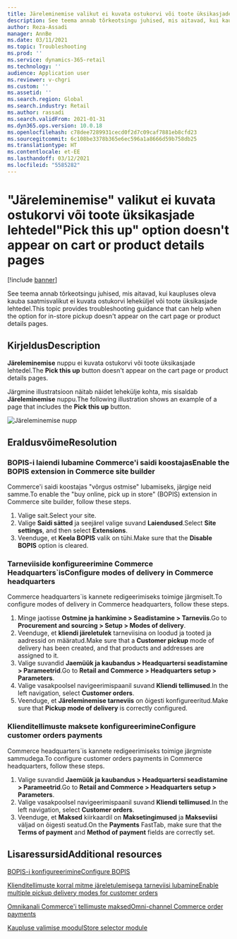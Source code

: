 ```yaml
---
title: Järeleminemise valikut ei kuvata ostukorvi või toote üksikasjade lehtedel
description: See teema annab tõrkeotsingu juhised, mis aitavad, kui kaupluses oleva kauba saatmisvalikut ei kuvata ostukorvi leheküljel või toote üksikasjade lehtedel.
author: Reza-Assadi
manager: AnnBe
ms.date: 03/11/2021
ms.topic: Troubleshooting
ms.prod: ''
ms.service: dynamics-365-retail
ms.technology: ''
audience: Application user
ms.reviewer: v-chgri
ms.custom: ''
ms.assetid: ''
ms.search.region: Global
ms.search.industry: Retail
ms.author: rassadi
ms.search.validFrom: 2021-01-31
ms.dyn365.ops.version: 10.0.18
ms.openlocfilehash: c78dee7289931cecd0f2d7c09caf7881eb8cfd23
ms.sourcegitcommit: 6c108be3378b365e6ec596a1a8666d59b758db25
ms.translationtype: HT
ms.contentlocale: et-EE
ms.lasthandoff: 03/12/2021
ms.locfileid: "5585282"
---
```

# <a name="pick-this-up-option-doesnt-appear-on-cart-or-product-details-pages"></a><span data-ttu-id="4a3a7-103">"Järeleminemise" valikut ei kuvata ostukorvi või toote üksikasjade lehtedel</span><span class="sxs-lookup"><span data-stu-id="4a3a7-103">"Pick this up" option doesn't appear on cart or product details pages</span></span>

[!include [banner](../../includes/banner.md)]

<span data-ttu-id="4a3a7-104">See teema annab tõrkeotsingu juhised, mis aitavad, kui kaupluses oleva kauba saatmisvalikut ei kuvata ostukorvi leheküljel või toote üksikasjade lehtedel.</span><span class="sxs-lookup"><span data-stu-id="4a3a7-104">This topic provides troubleshooting guidance that can help when the option for in-store pickup doesn't appear on the cart page or product details pages.</span></span>

## <a name="description"></a><span data-ttu-id="4a3a7-105">Kirjeldus</span><span class="sxs-lookup"><span data-stu-id="4a3a7-105">Description</span></span>

<span data-ttu-id="4a3a7-106">**Järeleminemise** nuppu ei kuvata ostukorvi või toote üksikasjade lehtedel.</span><span class="sxs-lookup"><span data-stu-id="4a3a7-106">The **Pick this up** button doesn't appear on the cart page or product details pages.</span></span>

<span data-ttu-id="4a3a7-107">Järgmine illustratsioon näitab näidet lehekülje kohta, mis sisaldab **Järeleminemise** nuppu.</span><span class="sxs-lookup"><span data-stu-id="4a3a7-107">The following illustration shows an example of a page that includes the **Pick this up** button.</span></span>

![Järeleminemise nupp](media/pickup-button-missing.jpg)

## <a name="resolution"></a><span data-ttu-id="4a3a7-109">Eraldusvõime</span><span class="sxs-lookup"><span data-stu-id="4a3a7-109">Resolution</span></span>

### <a name="enable-the-bopis-extension-in-commerce-site-builder"></a><span data-ttu-id="4a3a7-110">BOPIS-i laiendi lubamine Commerce'i saidi koostajas</span><span class="sxs-lookup"><span data-stu-id="4a3a7-110">Enable the BOPIS extension in Commerce site builder</span></span>

<span data-ttu-id="4a3a7-111">Commerce'i saidi koostajas "võrgus ostmise" lubamiseks, järgige neid samme.</span><span class="sxs-lookup"><span data-stu-id="4a3a7-111">To enable the "buy online, pick up in store" (BOPIS) extension in Commerce site builder, follow these steps.</span></span>

1. <span data-ttu-id="4a3a7-112">Valige sait.</span><span class="sxs-lookup"><span data-stu-id="4a3a7-112">Select your site.</span></span>
1. <span data-ttu-id="4a3a7-113">Valige **Saidi sätted** ja seejärel valige suvand **Laiendused**.</span><span class="sxs-lookup"><span data-stu-id="4a3a7-113">Select **Site settings**, and then select **Extensions**.</span></span>
1. <span data-ttu-id="4a3a7-114">Veenduge, et **Keela BOPIS** valik on tühi.</span><span class="sxs-lookup"><span data-stu-id="4a3a7-114">Make sure that the **Disable BOPIS** option is cleared.</span></span>

### <a name="configure-modes-of-delivery-in-commerce-headquarters"></a><span data-ttu-id="4a3a7-115">Tarneviiside konfigureerimine Commerce Headquarters\`is</span><span class="sxs-lookup"><span data-stu-id="4a3a7-115">Configure modes of delivery in Commerce headquarters</span></span>

<span data-ttu-id="4a3a7-116">Commerce headquarters\`is kannete redigeerimiseks toimige järgmiselt.</span><span class="sxs-lookup"><span data-stu-id="4a3a7-116">To configure modes of delivery in Commerce headquarters, follow these steps.</span></span>

1. <span data-ttu-id="4a3a7-117">Minge jaotisse **Ostmine ja hankimine \> Seadistamine \> Tarneviis**.</span><span class="sxs-lookup"><span data-stu-id="4a3a7-117">Go to **Procurement and sourcing \> Setup \> Modes of delivery**.</span></span>
1. <span data-ttu-id="4a3a7-118">Veenduge, et **kliendi järeletulek** tarneviisina on loodud ja tooted ja aadressid on määratud.</span><span class="sxs-lookup"><span data-stu-id="4a3a7-118">Make sure that a **Customer pickup** mode of delivery has been created, and that products and addresses are assigned to it.</span></span>
1. <span data-ttu-id="4a3a7-119">Valige suvandid **Jaemüük ja kaubandus \> Headquartersi seadistamine \> Parameetrid**.</span><span class="sxs-lookup"><span data-stu-id="4a3a7-119">Go to **Retail and Commerce \> Headquarters setup \> Parameters**.</span></span>
1. <span data-ttu-id="4a3a7-120">Valige vasakpoolsel navigeerimispaanil suvand **Kliendi tellimused**.</span><span class="sxs-lookup"><span data-stu-id="4a3a7-120">In the left navigation, select **Customer orders**.</span></span>
1. <span data-ttu-id="4a3a7-121">Veenduge, et **Järeleminemise tarneviis** on õigesti konfigureeritud.</span><span class="sxs-lookup"><span data-stu-id="4a3a7-121">Make sure that **Pickup mode of delivery** is correctly configured.</span></span>

### <a name="configure-customer-orders-payments"></a><span data-ttu-id="4a3a7-122">Klienditellimuste maksete konfigureerimine</span><span class="sxs-lookup"><span data-stu-id="4a3a7-122">Configure customer orders payments</span></span>

<span data-ttu-id="4a3a7-123">Commerce headquarters\`is kannete redigeerimiseks toimige järgmiste sammudega.</span><span class="sxs-lookup"><span data-stu-id="4a3a7-123">To configure customer orders payments in Commerce headquarters, follow these steps.</span></span>

1. <span data-ttu-id="4a3a7-124">Valige suvandid **Jaemüük ja kaubandus \> Headquartersi seadistamine \> Parameetrid**.</span><span class="sxs-lookup"><span data-stu-id="4a3a7-124">Go to **Retail and Commerce \> Headquarters setup \> Parameters**.</span></span>
1. <span data-ttu-id="4a3a7-125">Valige vasakpoolsel navigeerimispaanil suvand **Kliendi tellimused**.</span><span class="sxs-lookup"><span data-stu-id="4a3a7-125">In the left navigation, select **Customer orders**.</span></span>
1. <span data-ttu-id="4a3a7-126">Veenduge, et **Maksed** kiirkaardil on **Maksetingimused** ja **Makseviisi** väljad on õigesti seatud.</span><span class="sxs-lookup"><span data-stu-id="4a3a7-126">On the **Payments** FastTab, make sure that the **Terms of payment** and **Method of payment** fields are correctly set.</span></span>

## <a name="additional-resources"></a><span data-ttu-id="4a3a7-127">Lisaressursid</span><span class="sxs-lookup"><span data-stu-id="4a3a7-127">Additional resources</span></span>

[<span data-ttu-id="4a3a7-128">BOPIS-i konfigureerimine</span><span class="sxs-lookup"><span data-stu-id="4a3a7-128">Configure BOPIS</span></span>](../cpe-bopis.md)

[<span data-ttu-id="4a3a7-129">Klienditellimuste korral mitme järeletulemisega tarneviisi lubamine</span><span class="sxs-lookup"><span data-stu-id="4a3a7-129">Enable multiple pickup delivery modes for customer orders</span></span>](../multiple-pickup-modes.md)

[<span data-ttu-id="4a3a7-130">Omnikanali Commerce'i tellimuste maksed</span><span class="sxs-lookup"><span data-stu-id="4a3a7-130">Omni-channel Commerce order payments</span></span>](../dev-itpro/commerce-payments.md)

[<span data-ttu-id="4a3a7-131">Kaupluse valimise moodul</span><span class="sxs-lookup"><span data-stu-id="4a3a7-131">Store selector module</span></span>](../store-selector.md)
